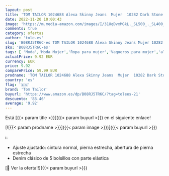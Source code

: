 ```yaml
---
layout: post
title: 'TOM TAILOR 1024688 Alexa Skinny Jeans  Mujer  10282 Dark Stone Wash Denim - Juego de ropa de madera  30W x 30L'
date: 2022-11-20 10:00:43
image: 'https://m.media-amazon.com/images/I/31UqDvxMGkL._SL500_._SL400_.jpg'
comments: true
category: ofertas
author: 'tole.es'
slug: 'B08RJ5TR6C-es TOM TAILOR 1024688 Alexa Skinny Jeans Mujer 10282 Dark...'
sku: 'B08RJ5TR6C-es'
tags: [ 'Moda','Moda Mujer','Ropa para mujer','Vaqueros para mujer','alexa','tom tailor','🇪🇸', ]
actualPrice: 9.92 EUR
currency: EUR
price: 9.92
comparePrice: 59.99 EUR
prodname: 'TOM TAILOR 1024688 Alexa Skinny Jeans  Mujer  10282 Dark Stone Wash Denim - Juego de ropa de madera  30W x 30L'
country: 'es'
flag: '🇪🇸'
brand: 'Tom Tailor'
buyurl: 'https://www.amazon.es/dp/B08RJ5TR6C/?tag=tolees-21'
descuento: '83.46'
average: '9.92'
---
```


Está [{{< param title >}}]({{< param buyurl >}}) en el siguiente enlace!

[![{{< param prodname >}}]({{< param image >}})]({{< param buyurl >}})

ℹ️:

- Ajuste ajustado: cintura normal, pierna estrecha, abertura de pierna estrecha
- Denim clásico de 5 bolsillos con parte elástica

[🛒 Ver la oferta!!]({{< param buyurl >}})
